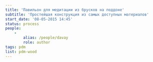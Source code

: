 ```yaml
---
title: 'Павильон для медитации из брусков на поддоне'
subtitle: 'Простейшая конструкция из самых доступных материалов'
start_date: '08-05-2015 14:45'
status: process
people:
    -
        alias: /people/davay
        role: author
tags: pdm
list: pdm-wood
---
```


